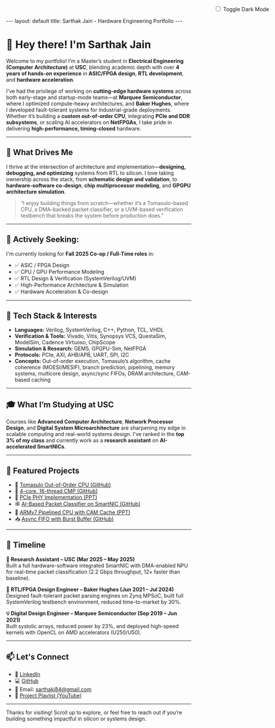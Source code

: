 <link rel="stylesheet" href="assets/css/custom.css">
---
layout: default
title: Sarthak Jain - Hardware Engineering Portfolio
---

<style>
/* Light/Dark Mode Toggle */
body.light-mode {
  background-color: #ffffff;
  color: #000000;
}
body.dark-mode {
  background-color: #0f0f0f;
  color: #f0f0f0;
}
.toggle-container {
  position: fixed;
  top: 1rem;
  right: 1rem;
}
.toggle-container label {
  cursor: pointer;
  font-size: 0.9rem;
}
</style>

<div class="toggle-container">
  <label>
    <input type="checkbox" id="modeToggle"> Toggle Dark Mode
  </label>
</div>

<script>
  const toggle = document.getElementById('modeToggle');
  toggle.addEventListener('change', function() {
    document.body.classList.toggle('dark-mode');
    document.body.classList.toggle('light-mode');
  });
  document.body.classList.add('light-mode');
</script>

# 👋 Hey there! I'm Sarthak Jain

Welcome to my portfolio! I’m a Master’s student in **Electrical Engineering (Computer Architecture)** at **USC**, blending academic depth with over **4 years of hands-on experience** in **ASIC/FPGA design**, **RTL development**, and **hardware acceleration**.

I've had the privilege of working on **cutting-edge hardware systems** across both early-stage and startup-mode teams—at **Marquee Semiconductor**, where I optimized compute-heavy architectures, and **Baker Hughes**, where I developed fault-tolerant systems for industrial-grade deployments. Whether it’s building a **custom out-of-order CPU**, integrating **PCIe and DDR subsystems**, or scaling AI accelerators on **NetFPGAs**, I take pride in delivering **high-performance, timing-closed** hardware.

---

## 🚀 What Drives Me

I thrive at the intersection of architecture and implementation—**designing, debugging, and optimizing** systems from RTL to silicon. I love taking ownership across the stack, from **schematic design and validation**, to **hardware-software co-design**, **chip multiprocessor modeling**, and **GPGPU architecture simulation**.

> “I enjoy building things from scratch—whether it’s a Tomasulo-based CPU, a DMA-backed packet classifier, or a UVM-based verification testbench that breaks the system before production does.”

---

## 🎯 Actively Seeking:

I'm currently looking for **Fall 2025 Co-op / Full-Time roles** in:
- ✅ ASIC / FPGA Design  
- ✅ CPU / GPU Performance Modeling  
- ✅ RTL Design & Verification (SystemVerilog/UVM)  
- ✅ High-Performance Architecture & Simulation  
- ✅ Hardware Acceleration & Co-design

---

## 🧠 Tech Stack & Interests

- **Languages:** Verilog, SystemVerilog, C++, Python, TCL, VHDL  
- **Verification & Tools:** Vivado, Vitis, Synopsys VCS, QuestaSim, ModelSim, Cadence Virtuoso, ChipScope  
- **Simulation & Research:** GEM5, GPGPU-Sim, NetFPGA  
- **Protocols:** PCIe, AXI, AHB/APB, UART, SPI, I2C  
- **Concepts:** Out-of-order execution, Tomasulo’s algorithm, cache coherence (MOESI/MESIF), branch prediction, pipelining, memory systems, multicore design, async/sync FIFOs, DRAM architecture, CAM-based caching  

---

## 🎓 What I’m Studying at USC

Courses like **Advanced Computer Architecture**, **Network Processor Design**, and **Digital System Microarchitecture** are sharpening my edge in scalable computing and real-world systems design. I've ranked in the **top 3% of my class** and currently work as a **research assistant** on **AI-accelerated SmartNICs**.

---

## 🔧 Featured Projects

- 🧠 [Tomasulo Out-of-Order CPU (GitHub)](https://github.com/SARTHAK-JAIN-ASIC/EE533/tree/main/OoO_CPU_Tomasulo)
- 🚀 [4-core, 16-thread CMP (GitHub)](https://github.com/SARTHAK-JAIN-ASIC/EE533/tree/main/Chip_Multiprocessor_4Core_16Thread)
- 🧲 [PCIe PHY Implementation (PPT)](https://github.com/SARTHAK-JAIN-ASIC/EE533/blob/main/PCIe_PHY_Project/PCIe_PHY_SarthakJain.pdf)
- 🕸 [AI-Based Packet Classifier on SmartNIC (GitHub)](https://github.com/SARTHAK-JAIN-ASIC/EE533/tree/main/AI_based_Network_Classification_NPU_Project/final_v6)
- 🧮 [ARMv7 Pipelined CPU with CAM Cache (PPT)](https://github.com/SARTHAK-JAIN-ASIC/EE533/blob/main/ARMv7_CPU_with_CAM_Cache/Presentation_ARMv7_Sarthak.pdf)
- 📥 [Async FIFO with Burst Buffer (GitHub)](https://github.com/SARTHAK-JAIN-ASIC/EE533/tree/main/Async_FIFO_with_LowLatencyBurstBuffer)

---

## 📅 Timeline

**🔬 Research Assistant – USC (Mar 2025 – May 2025)**  
Built a full hardware-software integrated SmartNIC with DMA-enabled NPU for real-time packet classification (2.2 Gbps throughput, 12× faster than baseline).

**💼 RTL/FPGA Design Engineer – Baker Hughes (Jun 2021 – Jul 2024)**  
Designed fault-tolerant packet parsing engines on Zynq MPSoC, built full SystemVerilog testbench environment, reduced time-to-market by 30%.

**💡 Digital Design Engineer – Marquee Semiconductor (Sep 2019 – Jun 2021)**  
Built systolic arrays, reduced power by 23%, and deployed high-speed kernels with OpenCL on AMD accelerators (U250/U50).

---

## 📫 Let's Connect

- 💼 [LinkedIn](https://www.linkedin.com/in/sarthak-jain-ms-ee/)
- 💻 [GitHub](https://github.com/SARTHAK-JAIN-ASIC)
- 📧 Email: sarthakj84@gmail.com  
- 🎥 [Project Playlist (YouTube)](https://youtube.com/playlist?list=PLLlDYTD17uuSVnh_l-IZ8kwdkERV3T-qU&si=0SrZ2BsS0m5h0ENy)

---

Thanks for visiting! Scroll up to explore, or feel free to reach out if you’re building something impactful in silicon or systems design.
